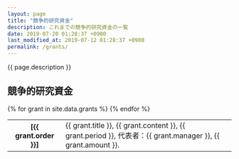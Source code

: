 ```yaml
---
layout: page
title: "競争的研究資金"
description: これまでの競争的研究資金の一覧
date: 2019-07-20 01:28:37 +0900
last_modified_at: 2019-07-12 01:28:37 +0900
permalink: /grants/
---
```


{{ page.description }}

## 競争的研究資金

<table>
  {% for grant in site.data.grants %}
  <tr class="achievements-table">
    <th>[{{ grant.order }}]</th>
    <td>{{ grant.title }}, {{ grant.content }}, {{ grant.period }}, 代表者：{{ grant.manager }}, {{ grant.amount }}.</td>
  </tr>
  {% endfor %}
</table>
